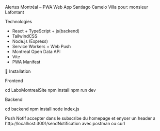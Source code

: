 Alertes Montréal – PWA Web App Santiago Camelo Villa
pour: monsieur Lafontant

Technologies
- React + TypeScript + js(backend)
- TailwindCSS
- Node.js (Express)
- Service Workers + Web Push
- Montreal Open Data API
- Vite
- PWA Manifest



🚀 Installation

Frontend

cd LaboMontrealSite
npm install
npm run dev

Backend

cd backend
npm install
node index.js


Push Notif
accepter dans le subscribe du homepage et enyoer un header a http://localhost:3001/sendNotification
avec postman ou curl